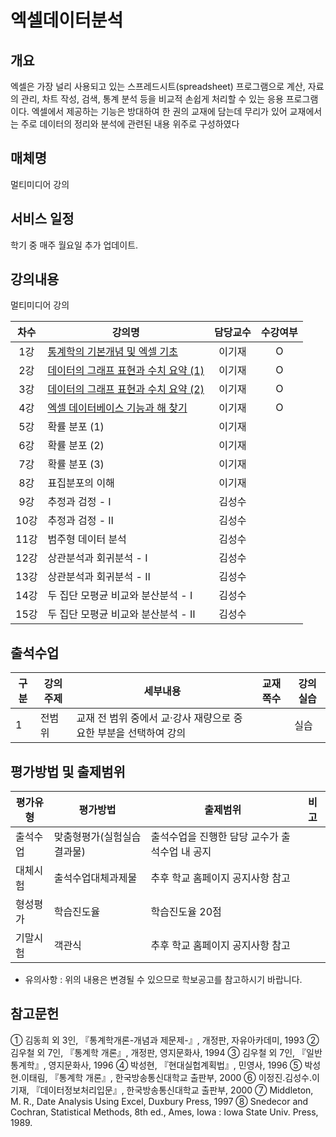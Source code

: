 # 엑셀데이터분석

## 개요
 엑셀은 가장 널리 사용되고 있는 스프레드시트(spreadsheet) 프로그램으로 계산, 자료의 관리, 차트 작성, 검색, 통계 분석 등을 비교적 손쉽게 처리할 수 있는 응용 프로그램이다. 엑셀에서 제공하는 기능은 방대하여 한 권의 교재에 담는데 무리가 있어 교재에서는 주로 데이터의 정리와 분석에 관련된 내용 위주로 구성하였다

## 매체명
 멀티미디어 강의

## 서비스 일정
 학기 중 매주 월요일 추가 업데이트.

## 강의내용
멀티미디어 강의

| 차수  | 강의명                                                                                      | 담당교수 | 수강여부 |
| :---: | ------------------------------------------------------------------------------------------- | :------: | :------: |
|  1강  | [통계학의 기본개념 및 엑셀 기초](./contents/01_통계학의_기본개념_및_엑셀_기초.md)           |  이기재  |    O     |
|  2강  | [데이터의 그래프 표현과 수치 요약 (1)](./contents/02_데이터의_그래프_표현과_수치요약(1).md) |  이기재  |    O     |
|  3강  | [데이터의 그래프 표현과 수치 요약 (2)](./contents/03_데이터의_그래프_표현과_수치요약(2).md) |  이기재  |    O     |
|  4강  | [엑셀 데이터베이스 기능과 해 찾기](./contents/04_엑셀_데이터베이스_기능과_해_찾기.md)       |  이기재  |    O     |
|  5강  | 확률 분포 (1)                                                                               |  이기재  |          |
|  6강  | 확률 분포 (2)                                                                               |  이기재  |          |
|  7강  | 확률 분포 (3)                                                                               |  이기재  |          |
|  8강  | 표집분포의 이해                                                                             |  이기재  |          |
|  9강  | 추정과 검정 - Ⅰ                                                                             |  김성수  |          |
| 10강  | 추정과 검정 - Ⅱ                                                                             |  김성수  |          |
| 11강  | 범주형 데이터 분석                                                                          |  김성수  |          |
| 12강  | 상관분석과 회귀분석 - Ⅰ                                                                     |  김성수  |          |
| 13강  | 상관분석과 회귀분석 - Ⅱ                                                                     |  김성수  |          |
| 14강  | 두 집단 모평균 비교와 분산분석 - Ⅰ                                                          |  김성수  |          |
| 15강  | 두 집단 모평균 비교와 분산분석 - Ⅱ                                                          |  김성수  |          |

## 출석수업
| 구분 | 강의주제 | 세부내용                                                         | 교재쪽수 | 강의실습 |
| ---- | -------- | ---------------------------------------------------------------- | -------- | -------- |
| 1    | 전범위   | 교재 전 범위 중에서 교·강사 재량으로 중요한 부분을 선택하여 강의 |          | 실습     |

## 평가방법 및 출제범위
| 평가유형 | 평가방법                   | 출제범위                                       | 비고 |
| -------- | -------------------------- | ---------------------------------------------- | ---- |
| 출석수업 | 맞춤형평가(실험실습결과물) | 출석수업을 진행한 담당 교수가 출석수업 내 공지 |      |
| 대체시험 | 출석수업대체과제물         | 추후 학교 홈페이지 공지사항 참고               |      |
| 형성평가 | 학습진도율                 | 학습진도율 20점                                |      |
| 기말시험 | 객관식                     | 추후 학교 홈페이지 공지사항 참고               |      |

- 유의사항 : 위의 내용은 변경될 수 있으므로 학보공고를 참고하시기 바랍니다.


## 참고문헌
① 김동희 외 3인, 『통계학개론-개념과 제문제-』, 개정판, 자유아카데미, 1993
② 김우철 외 7인, 『통계학 개론』, 개정판, 영지문화사, 1994
③ 김우철 외 7인, 『일반통계학』, 영지문화사, 1996
④ 박성현, 『현대실헙계획법』, 민영사, 1996
⑤ 박성현․이태림, 『통계학 개론』, 한국방송통신대학교 출판부, 2000
⑥ 이정진․김성수․이기재, 『데이터정보처리입문』, 한국방송통신대학교 출판부, 2000
⑦ Middleton, M. R., Date Analysis Using Excel, Duxbury Press, 1997
⑧ Snedecor and Cochran, Statistical Methods, 8th ed., Ames, Iowa : Iowa State Univ. Press, 1989.
